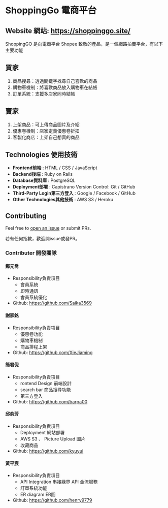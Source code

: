 # ShoppingGo 電商平台

## Website 網站: https://shoppinggo.site/

<!-- Demo video 示範影片: -->

<!-- ![ShoppingGO]](png) -->

ShoppingGO 是向電商平台 Shopee 致敬的產品，是一個網路拍賣平台，有以下主要功能
## 買家
1. 商品搜尋：透過關鍵字找尋自己喜歡的商品
2. 購物車機制：將喜歡商品放入購物車在結帳
3. 訂單系統：支援多店家同時結帳
## 賣家
1. 上架商品：可上傳商品圖片及介紹
2. 優惠卷機制：店家定義優惠卷折扣
3. 客製化商店：上架自己想賣的商品

## Technologies 使用技術
- **Frontend前端** : HTML / CSS / JavaScript
- **Backend後端** : Ruby on Rails
- **Database資料庫** : PostgreSQL
- **Deployment部署** : Capistrano Version Control: Git / GitHub
- **Third-Party Login第三方登入** :  Google / Facebook / GitHub
- **Other Technologies其他技術** : AWS S3 / Heroku

## Contributing

Feel free to [open an issue](https://github.com/5xruby-ecommerce/shoppinggo/issues/new) or submit PRs.

若有任何指教，歡迎開issue或發PR。

### Contributer 開發團隊

#### 鄭元喬
- Responsibility負責項目
  - 會員系統
  - 即時通訊
  - 會員系統優化
- Github: https://github.com/Saika3569

#### 謝家銘
- Responsibility負責項目
  - 優惠卷功能
  - 購物車機制
  - 商品排程上架
- Github: https://github.com/XieJiaming

#### 簡君倪
- Responsibility負責項目
  - rontend Design 前端設計
  - search bar 商品搜尋功能
  - 第三方登入
- Github: https://github.com/barpa00

#### 邱俞芳
- Responsibility負責項目
  - Deployment 網站部署
  - AWS S3 、 Picture Upload 圖片
  - 收藏商品
- Github: https://github.com/kyuyui

#### 黃平宸
- Responsibility負責項目
  - API Integration 串接綠界 API 金流服務
  - 訂單系統功能
  - ER diagram ER圖
- Github: https://github.com/henry9779

